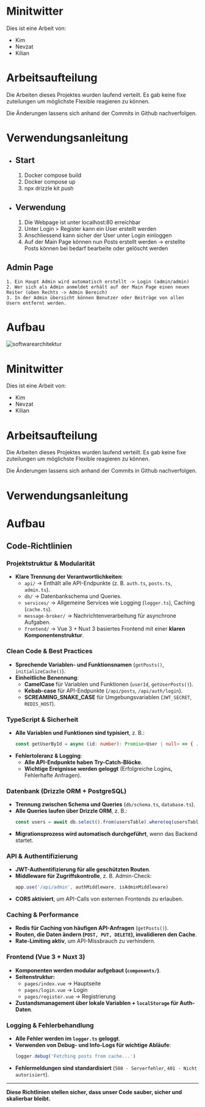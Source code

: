 # Minitwitter
Dies ist eine Arbeit von:

- Kim
- Nevzat
- Kilian

# Arbeitsaufteilung
Die Arbeiten dieses Projektes wurden laufend verteilt.
Es gab keine fixe zuteilungen um möglichste Flexible reagieren zu können.

Die Änderungen lassens sich anhand der Commits in Github nachverfolgen.

# Verwendungsanleitung
- ## Start
    1. Docker compose build
    2. Docker compose up
    3. npx drizzle kit push
- ## Verwendung
    1. Die Webpage ist unter localhost:80 erreichbar
    2. Unter Login > Register kann ein User erstellt werden
    3. Anschliessend kann sicher der User unter Login einloggen
    4. Auf der Main Page können nun Posts erstellt werden -> erstellte Posts können bei bedarf bearbeite oder gelöscht werden
## Admin Page
    1. Ein Haupt Admin wird automatisch erstellt -> Login (admin/admin)
    2. Wer sich als Admin anmeldet erhält auf der Main Page einen neuen Reiter (oben Rechts -> Admin Bereich)
    3. In der Admin übersicht können Benutzer oder Beiträge von allen Usern entfernt werden.

# Aufbau
![softwarearchitektur](https://github.com/user-attachments/assets/6ba84eca-1e8a-4c96-bdf4-68a946b3d185)

# Minitwitter
Dies ist eine Arbeit von:

- Kim
- Nevzat
- Kilian

# Arbeitsaufteilung
Die Arbeiten dieses Projektes wurden laufend verteilt.
Es gab keine fixe zuteilungen um möglichste Flexible reagieren zu können.

Die Änderungen lassens sich anhand der Commits in Github nachverfolgen.

# Verwendungsanleitung

# Aufbau

## Code-Richtlinien

### Projektstruktur & Modularität
- **Klare Trennung der Verantwortlichkeiten**:
  - `api/` → Enthält alle API-Endpunkte (z. B. `auth.ts`, `posts.ts`, `admin.ts`).
  - `db/` → Datenbankschema und Queries.
  - `services/` → Allgemeine Services wie Logging (`logger.ts`), Caching (`cache.ts`).
  - `message-broker/` → Nachrichtenverarbeitung für asynchrone Aufgaben.
  - `frontend/` → Vue 3 + Nuxt 3 basiertes Frontend mit einer **klaren Komponentenstruktur**.

### Clean Code & Best Practices
- **Sprechende Variablen- und Funktionsnamen** (`getPosts()`, `initializeCache()`).
- **Einheitliche Benennung**:
  - **CamelCase** für Variablen und Funktionen (`userId`, `getUserPosts()`).
  - **Kebab-case** für API-Endpunkte (`/api/posts`, `/api/auth/login`).
  - **SCREAMING_SNAKE_CASE** für Umgebungsvariablen (`JWT_SECRET`, `REDIS_HOST`).

### TypeScript & Sicherheit
- **Alle Variablen und Funktionen sind typisiert**, z. B.:
  ```ts
  const getUserById = async (id: number): Promise<User | null> => { ... }
  ```
- **Fehlertoleranz & Logging**:
  - **Alle API-Endpunkte haben Try-Catch-Blöcke**.
  - **Wichtige Ereignisse werden geloggt** (Erfolgreiche Logins, Fehlerhafte Anfragen).

### Datenbank (Drizzle ORM + PostgreSQL)
- **Trennung zwischen Schema und Queries** (`db/schema.ts`, `database.ts`).
- **Alle Queries laufen über Drizzle ORM**, z. B.:
  ```ts
  const users = await db.select().from(usersTable).where(eq(usersTable.username, 'admin'))
  ```
- **Migrationsprozess wird automatisch durchgeführt**, wenn das Backend startet.

### API & Authentifizierung
- **JWT-Authentifizierung für alle geschützten Routen**.
- **Middleware für Zugriffskontrolle**, z. B. Admin-Check:
  ```ts
  app.use('/api/admin', authMiddleware, isAdminMiddleware)
  ```
- **CORS aktiviert**, um API-Calls von externen Frontends zu erlauben.

### Caching & Performance
- **Redis für Caching von häufigen API-Anfragen** (`getPosts()`).
- **Routen, die Daten ändern (`POST, PUT, DELETE`), invalidieren den Cache**.
- **Rate-Limiting aktiv**, um API-Missbrauch zu verhindern.

### Frontend (Vue 3 + Nuxt 3)
- **Komponenten werden modular aufgebaut (`components/`)**.
- **Seitenstruktur:**  
  - `pages/index.vue` → Hauptseite  
  - `pages/login.vue` → Login  
  - `pages/register.vue` → Registrierung  
- **Zustandsmanagement über lokale Variablen + `localStorage` für Auth-Daten**.

### Logging & Fehlerbehandlung
- **Alle Fehler werden im `logger.ts` geloggt**.
- **Verwenden von Debug- und Info-Logs für wichtige Abläufe**:
  ```ts
  logger.debug('Fetching posts from cache...')
  ```
- **Fehlermeldungen sind standardisiert** (`500 - Serverfehler`, `401 - Nicht autorisiert`).

---
 **Diese Richtlinien stellen sicher, dass unser Code sauber, sicher und skalierbar bleibt.** 







